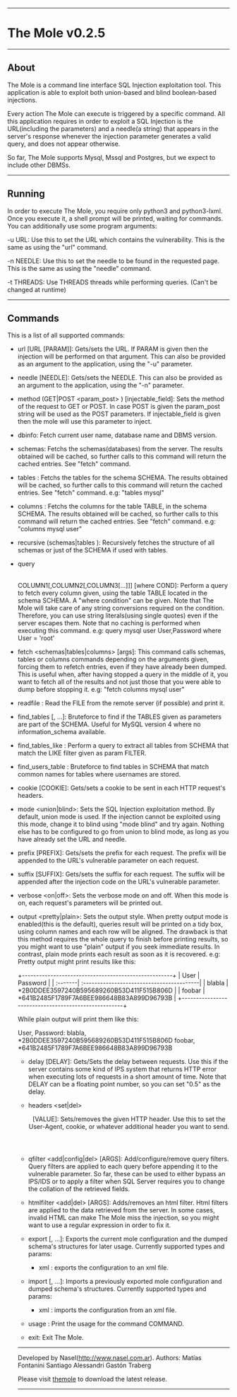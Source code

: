 ------------------------------------------------------------------------
#       The Mole v0.2.5

-------------------------------- 

## About

The Mole is a command line interface SQL Injection exploitation tool.
This application is able to exploit both union-based and blind
boolean-based injections.

Every action The Mole can execute is triggered by a specific command.
All this application requires in order to exploit a SQL Injection is
the URL(including the parameters) and a needle(a string) that appears in
the server's response whenever the injection parameter generates a valid
query, and does not appear otherwise.

So far, The Mole supports Mysql, Mssql and Postgres, but we expect to
include other DBMSs.

-------------------------------

## Running

In order to execute The Mole, you require only python3 and python3-lxml.
Once you execute it, a shell prompt will be printed, waiting for
commands. You can additionally use some program arguments:

-u URL: Use this to set the URL which contains the vulnerability. This
is the same as using the "url" command.

-n NEEDLE: Use this to set the needle to be found in the requested page.
This is the same as using the "needle" command.

-t THREADS: Use THREADS threads while performing queries. (Can't be
changed at runtime)

------------------------------ 
## Commands 

This is a list of all supported commands:

- url [URL [PARAM]]: Gets/sets the URL. If PARAM is given then the
injection will be performed on that argument. This can also be provided
as an argument to the application, using the "-u" parameter.

- needle [NEEDLE]: Gets/sets the NEEDLE. This can also be provided as an
argument to the application, using the "-n" parameter.

- method (GET|POST <param_post> ) [injectable_field]: Sets the method of
the request to GET or POST. In case POST is given the param_post string
will be used as the POST parameters. If injectable_field is given then
the mole will use this parameter to inject.

- dbinfo: Fetch current user name, database name and DBMS version.

- schemas: Fetchs the schemas(databases) from the server. The results
obtained will be cached, so further calls to this command will return
the cached entries. See "fetch" command.

- tables <SCHEMA>: Fetchs the tables for the schema SCHEMA. The results
obtained will be cached, so further calls to this command will return
the cached entries. See "fetch" command.
e.g: "tables mysql"

- columns <SCHEMA> <TABLE>: Fetchs the columns for the table TABLE, in
the schema SCHEMA. The results obtained will be cached, so further calls
to this command will return the cached entries. See "fetch" command.
e.g: "columns mysql user"

- recursive (schemas|tables <SCHEMA>): Recursively fetches the structure
of all schemas or just of the SCHEMA if used with tables.

- query <SCHEMA> <TABLE> COLUMN1[,COLUMN2[,COLUMN3[...]]] [where COND]:
Perform a query to fetch every column given, using the table TABLE
located in the schema SCHEMA. A "where condition" can be given. Note
that The Mole will take care of any string conversions required on the
condition. Therefore, you can use string literals(using single quotes)
even if the server escapes them. Note that no caching is performed
when executing this command.
e.g: query mysql user User,Password where User = 'root'

- fetch <schemas|tables|columns> [args]: This command calls schemas,
tables or columns commands depending on the arguments given, forcing
them to refetch entries, even if they have already been dumped. This
is useful when, after having stopped a query in the middle of it, you
want to fetch all of the results and not just those that you were able
to dump before stopping it.
e.g: "fetch columns mysql user"

- readfile <FILE>: Read the FILE from the remote server (if possible)
and print it.

- find_tables <SCHEMA> <TABLE1> [<TABLE2>, ...]: Bruteforce to find if
the TABLES given as parameters are part of the SCHEMA. Useful for MySQL
version 4 where no information_schema available.

- find_tables_like <SCHEMA> <FILTER>: Perform a query to extract all
tables from SCHEMA that match the LIKE filter given as param FILTER.

- find_users_table <SCHEMA>: Bruteforce to find tables in SCHEMA that
match common names for tables where usernames are stored.

- cookie [COOKIE]: Gets/sets a cookie to be sent in each HTTP request's
headers.

- mode <union|blind>: Sets the SQL Injection exploitation method. By
default, union mode is used. If the injection cannot be exploited using
this mode, change it to blind using "mode blind" and try again. Nothing
else has to be configured to go from union to blind mode, as long as you
have already set the URL and needle.

- prefix [PREFIX]: Gets/sets the prefix for each request. The prefix
will be appended to the URL's vulnerable parameter on each request.

- suffix [SUFFIX]: Gets/sets the suffix for each request. The suffix
will be appended after the injection code on the URL's vulnerable
parameter.

- verbose <on|off>: Sets the verbose mode on and off. When this mode is
on, each request's parameters will be printed out.

- output <pretty|plain>: Sets the output style. When pretty output mode
is enabled(this is the default), queries result will be printed on a
tidy box, using column names and each row will be aligned. The drawback
is that this method requires the whole query to finish before printing
results, so you might want to use "plain" output if you seek immediate
results. In contrast, plain mode prints each result as soon as it is
recovered.
e.g:
Pretty output might print results like this:

    
+-----------------------------------------------------+
| User    | Password                                  |
| :-------| :-----------------------------------------|
| blabla  | *2B0DDEE3597240B595689260B53D411F515B806D |
| foobar  | *641B2485F1789F7A6BEE986648B83A899D96793B |
+-----------------------------------------------------+

    
While plain output will print them like this:

User, Password:
blabla, *2B0DDEE3597240B595689260B53D411F515B806D
foobar, *641B2485F1789F7A6BEE986648B83A899D96793B

- delay [DELAY]: Gets/Sets the delay between requests. Use this
if the server contains some kind of IPS system that returns HTTP error
when executing lots of requests in a short amount of time. Note that
DELAY can be a floating point number, so you can set "0.5" as the
delay.

- headers <set|del> <HEADER> [VALUE]: Sets/removes the given HTTP
header. Use this to set the User-Agent, cookie, or whatever additional
header you want to send.

- qfilter <add|config|del> <FILTER> [ARGS]: Add/configure/remove query 
filters. Query filters are applied to each query before appending it to 
the vulnerable parameter. So far, these can be used to either bypass an 
IPS/IDS or to apply a filter when SQL Server requires you to change the
collation of the retrieved fields.

- htmlfilter <add|del> <FILTER> [ARGS]: Adds/removes an html filter. 
Html filters are applied to the data retrieved from the server. In some
cases, invalid HTML can make The Mole miss the injection, so you might
want to use a regular expression in order to fix it.

- export <TYPE> [<ARG1>, ...]: Exports the current mole configuration
and the dumped schema's structures for later usage.
Currently supported types and params:
    + xml <FILE>: exports the configuration to an xml file.

- import <TYPE> [<ARG1>, ...]: Imports a previously exported mole
configuration and dumped schema's structures.
Currently supported types and params:
    + xml <FILE>: imports the configuration from an xml file.

- usage <COMMAND>: Print the usage for the command COMMAND.

- exit: Exit The Mole.

------------------------------------------------------------------------

Developed by Nasel(http://www.nasel.com.ar).
Authors:
Matías Fontanini
Santiago Alessandri
Gastón Traberg

Please visit [themole](http://sourceforge.net/projects/themole/) to download the
latest release.

------------------------------------------------------------------------
